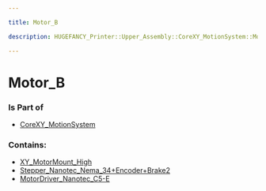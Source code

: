 ```yaml
---

title: Motor_B

description: HUGEFANCY_Printer::Upper_Assembly::CoreXY_MotionSystem::Motor_B

---
```

# Motor_B
<script>
    var geoarray = '{"Stepper_Nanotec_Nema_34+Encoder+Brake2": {"Encoder_WEDS5541-Bxx002": {}, "Brake-BKE-2_0-6_35_stp002": {}, "ST8918S4508-B002": {}}, "XY_MotorMount_High": {"XY_Motorhalter_hoch_Au-enblech": {}, "XY_Motorhalter_hoch_Winkel": {}}, "MotorDriver_Nanotec_C5-E": {}}';
</script>
<script>
    var basepath = '/assets/HUGEFANCY_Printer/Upper_Assembly/CoreXY_MotionSystem/Motor_B/';
</script>
<link rel="stylesheet" href="/css/container.css">

<div id="container"></div>

<!-- these are the required scripts for the three.js scene -->
<script src="/lib/three.min.js"></script>
<script src="/lib/OrbitControls.js"></script>
<script src="/lib/RectAreaLightUniformsLib.js"></script>
<!-- this is your app's lib file -->
<script src="/lib/triceratops_app.js"></script>
### Is Part of
- [CoreXY_MotionSystem](../CoreXY_MotionSystem)  

### Contains:
- [XY_MotorMount_High](./Motor_B/XY_MotorMount_High)  
- [Stepper_Nanotec_Nema_34+Encoder+Brake2](./Motor_B/Stepper_Nanotec_Nema_34+Encoder+Brake2)  
- [MotorDriver_Nanotec_C5-E](./Motor_B/MotorDriver_Nanotec_C5-E)

